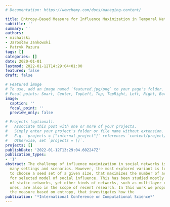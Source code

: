 ```yaml
---
# Documentation: https://wowchemy.com/docs/managing-content/

title: Entropy-Based Measure for Influence Maximization in Temporal Networks
subtitle: ''
summary: ''
authors:
- michalski
- Jarosław Jankowski
- Patryk Pazura
tags: []
categories: []
date: 2020-01-01
lastmod: 2022-01-12T14:29:04+01:00
featured: false
draft: false

# Featured image
# To use, add an image named `featured.jpg/png` to your page's folder.
# Focal points: Smart, Center, TopLeft, Top, TopRight, Left, Right, BottomLeft, Bottom, BottomRight.
image:
  caption: ''
  focal_point: ''
  preview_only: false

# Projects (optional).
#   Associate this post with one or more of your projects.
#   Simply enter your project's folder or file name without extension.
#   E.g. `projects = ["internal-project"]` references `content/project/deep-learning/index.md`.
#   Otherwise, set `projects = []`.
projects: []
publishDate: '2022-01-12T13:29:04.602247Z'
publication_types:
- '1'
abstract: The challenge of influence maximization in social networks is tackled in
  many settings and scenarios. However, the most explored variant is looking at how
  to choose a seed set of a given size, that maximizes the number of activated nodes
  for selected model of social influence. This has been studied mostly in the area
  of static networks, yet other kinds of networks, such as multilayer or temporal
  ones, are also in the scope of recent research. In this work we propose and evaluate
  the measure based on entropy, that investigates how the
publication: '*International Conference on Computational Science*'
---
```

